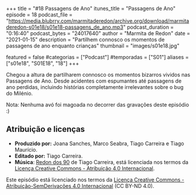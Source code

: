 +++
title = "#18 Passagens de Ano"
itunes_title = "Passagens de Ano"
episode = 18
podcast_file = "https://media.blubrry.com/marmitaderedon/archive.org/download/marmitaderedon-s01e18/s01e18-passagens_de_ano.mp3"
podcast_duration = "0:16:40"
podcast_bytes = "24017640"
author = "Marmita de Redon"
date = "2021-01-15"
description = "Partilhem connosco os momentos de passagens de ano enquanto crianças"
thumbnail = "images/s01e18.jpg"

featured = false
#categorias = ["Podcast"]
#temporadas = ["S01"]
aliases = ["s01e18", "S01E18", "18"]
+++

Chegou a altura de partilharem connosco os momentos bizarros vividos nas Passagens de Ano.
Desde acidentes com espumantes até passagens de ano perdidas, 
incluindo histórias completamente irrelevantes sobre o bug do Milénio.

Nota: Nenhuma avó foi magoada no decorrer das gravações deste episódio :)




## Atribuição e licenças
- **Produzido por:** Joana Sanches, Marco Seabra, Tiago Carreira e Tiago Maurício.
- **Editado por:** Tiago Carreira.
- **Música**: [Redon dos 90](https://archive.org/details/redon90) de Tiago Carreira, está licenciada nos termos da [Licença Creative Commons - Atribuição 4.0 Internacional](http://creativecommons.org/licenses/by/4.0/).

Este episódio está licenciado nos termos da [Licença Creative Commons - Atribuição-SemDerivações 4.0 Internacional](https://creativecommons.org/licenses/by-nd/4.0/) (CC BY-ND 4.0).

